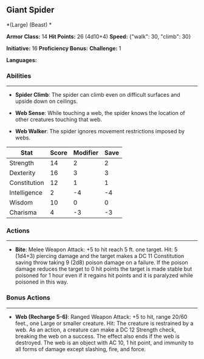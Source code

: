 ## Giant Spider
*(Large) (Beast) *

**Armor Class:** 14
**Hit Points:** 26 (4d10+4)
**Speed:** {"walk": 30, "climb": 30}

**Initiative:** 16
**Proficiency Bonus:**
**Challenge:** 1

**Languages:** 

### Abilities
 --- 
- **Spider Climb**: The spider can climb even on difficult surfaces and upside down on ceilings.

- **Web Sense**: While touching a web, the spider knows the location of other creatures touching that web.

- **Web Walker**: The spider ignores movement restrictions imposed by webs.



| Stat | Score | Modifier | Save |
| ---- | ---- | ---- | ---- |
| Strength | 14 | 2 | 2 |
| Dexterity | 16 | 3 | 3 |
| Constitution | 12 | 1 | 1 |
| Intelligence | 2 | -4 | -4 |
| Wisdom | 10 | 0 | 0 |
| Charisma | 4 | -3 | -3 |

### Actions
 --- 
- **Bite**: Melee Weapon Attack: +5 to hit  reach 5 ft.  one target. Hit: 5 (1d4+3) piercing damage and the target makes a DC 11 Constitution saving throw  taking 9 (2d8) poison damage on a failure. If the poison damage reduces the target to 0 hit points  the target is made stable but poisoned for 1 hour  even if it regains hit points  and it is paralyzed while poisoned in this way.

### Bonus Actions
 --- 
- **Web (Recharge 5-6)**: Ranged Weapon Attack: +5 to hit, range 20/60 feet., one Large or smaller creature. Hit: The creature is restrained by a web. As an action, a creature can make a DC 12 Strength check, breaking the web on a success. The effect also ends if the web is destroyed. The web is an object with AC 10, 1 hit point, and immunity to all forms of damage except slashing, fire, and force.


